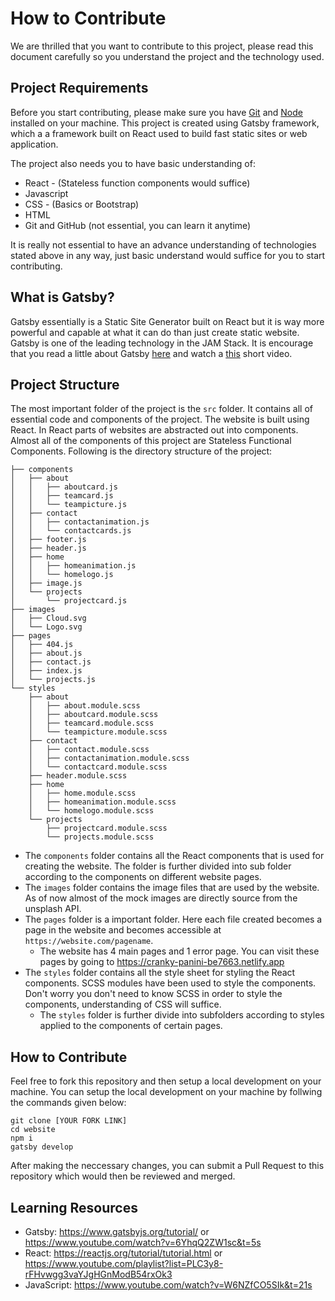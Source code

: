 # How to Contribute

We are thrilled that you want to contribute to this project, please read this document carefully so you understand the project and the technology used. 

Project Requirements
---

Before you start contributing, please make sure you have [Git](https://git-scm.com) and [Node](https://nodejs.org/en/) installed on your machine. This project is created using Gatsby framework, which a a framework built on React used to build fast static sites or web application.

The project also needs you to have basic understanding of:
* React - (Stateless function components would suffice)
* Javascript
* CSS - (Basics or Bootstrap)
* HTML
* Git and GitHub (not essential, you can learn it anytime)

It is really not essential to have an advance understanding of technologies stated above in any way, just basic understand would suffice for you to start contributing.

What is Gatsby?
---

Gatsby essentially is a Static Site Generator built on React but it is way more powerful and capable at what it can do than just create static website. Gatsby is one of the leading technology in the JAM Stack. It is encourage that you read a little about Gatsby [here](https://www.gatsbyjs.org/tutorial/) and watch a [this](https://www.youtube.com/watch?v=6YhqQ2ZW1sc&t=5s) short video.

Project Structure
---
The most important folder of the project is the `src` folder. It contains all of essential code and components of the project. The website is built using React. In React parts of websites are abstracted out into components. Almost all of the components of this project are Stateless Functional Components. Following is the directory structure of the project:
```
├── components
│   ├── about
│   │   ├── aboutcard.js
│   │   ├── teamcard.js
│   │   └── teampicture.js
│   ├── contact
│   │   ├── contactanimation.js
│   │   └── contactcards.js
│   ├── footer.js
│   ├── header.js
│   ├── home
│   │   ├── homeanimation.js
│   │   └── homelogo.js
│   ├── image.js
│   └── projects
│       └── projectcard.js
├── images
│   ├── Cloud.svg
│   └── Logo.svg
├── pages
│   ├── 404.js
│   ├── about.js
│   ├── contact.js
│   ├── index.js
│   └── projects.js
└── styles
    ├── about
    │   ├── about.module.scss
    │   ├── aboutcard.module.scss
    │   ├── teamcard.module.scss
    │   └── teampicture.module.scss
    ├── contact
    │   ├── contact.module.scss
    │   ├── contactanimation.module.scss
    │   └── contactcard.module.scss
    ├── header.module.scss
    ├── home
    │   ├── home.module.scss
    │   ├── homeanimation.module.scss
    │   └── homelogo.module.scss
    └── projects
        ├── projectcard.module.scss
        └── projects.module.scss
```
* The `components` folder contains all the React components that is used for creating the website. The folder is further divided into sub folder according to the components on different website pages.
* The `images` folder contains the image files that are used by the website. As of now almost of the mock images are directly source from the unsplash API.
* The `pages` folder is a important folder. Here each file created becomes a page in the website and becomes accessible at `https://website.com/pagename`. 
    * The website has 4 main pages and 1 error page. You can visit these pages by going to https://cranky-panini-be7663.netlify.app
* The `styles` folder contains all the style sheet for styling the React components. SCSS modules have been used to style the components. Don't worry you don't need to know SCSS in order to style the components, understanding of CSS will suffice.
    * The `styles` folder is further divide into subfolders according to styles applied to the components of certain pages.
    

How to Contribute
---

Feel free to fork this repository and then setup a local development on your machine. You can setup the local development on your machine by follwing the commands given below:
```
git clone [YOUR FORK LINK]
cd website
npm i
gatsby develop
```
After making the neccessary changes, you can submit a Pull Request to this repository which would then be reviewed and merged. 

Learning Resources
---
* Gatsby: https://www.gatsbyjs.org/tutorial/ or https://www.youtube.com/watch?v=6YhqQ2ZW1sc&t=5s
* React: https://reactjs.org/tutorial/tutorial.html or https://www.youtube.com/playlist?list=PLC3y8-rFHvwgg3vaYJgHGnModB54rxOk3
* JavaScript: https://www.youtube.com/watch?v=W6NZfCO5SIk&t=21s

